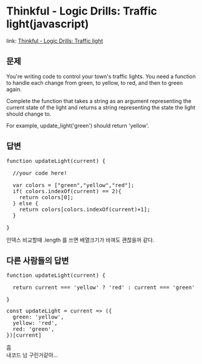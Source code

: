 Thinkful - Logic Drills: Traffic light(javascript)
===============

link: [Thinkful - Logic Drills: Traffic light](http://www.codewars.com/kata/thinkful-logic-drills-traffic-light?utm_source=newsletter)

문제
--
You're writing code to control your town's traffic lights. You need a function to handle each change from green, to yellow, to red, and then to green again.  
  
Complete the function that takes a string as an argument representing the current state of the light and returns a string representing the state the light should change to.  
  
For example, update_light('green') should return 'yellow'.  

답변
--
<pre>
function updateLight(current) {
  
  //your code here!
  
  var colors = ["green","yellow","red"];
  if( colors.indexOf(current) == 2){
    return colors[0];
  } else {
    return colors[colors.indexOf(current)+1];
  }

}
</pre>

인덱스 비교할때 .length 를 쓰면 배열크기가 바껴도 괜찮을꺼 같다.

다른 사람들의 답변
------------
<pre>
function updateLight(current) {
  
  return current === 'yellow' ? 'red' : current === 'green' ? 'yellow' : 'green';

}
</pre>

<pre>
const updateLight = current => ({
  green: 'yellow',
  yellow: 'red',
  red: 'green',
})[current]
</pre>

흠  
내코드 넘 구린거같아...  
